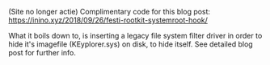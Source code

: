 (Site no longer actie)
Complimentary code for this blog post: https://inino.xyz/2018/09/26/festi-rootkit-systemroot-hook/


What it boils down to, is inserting a legacy file system filter driver in order to hide it's imagefile (KEyplorer.sys) on disk, to hide itself.  See detailed blog post for further info.

